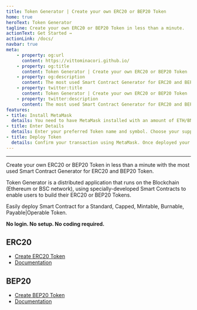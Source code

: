 ```yaml
---
title: Token Generator | Create your own ERC20 or BEP20 Token
home: true
heroText: Token Generator
tagline: Create your own ERC20 or BEP20 Token in less than a minute.
actionText: Get Started →
actionLink: /docs/
navbar: true
meta: 
    - property: og:url
      content: https://vittominacori.github.io/
    - property: og:title
      content: Token Generator | Create your own ERC20 or BEP20 Token
    - property: og:description
      content: The most used Smart Contract Generator for ERC20 and BEP20 Token.
    - property: twitter:title
      content: Token Generator | Create your own ERC20 or BEP20 Token
    - property: twitter:description
      content: The most used Smart Contract Generator for ERC20 and BEP20 Token.
features:
- title: Install MetaMask
  details: You need to have MetaMask installed with an amount of ETH/BNB to pay for contract deployment.
- title: Enter Details
  details: Enter your preferred Token name and symbol. Choose your supply and Token type.
- title: Deploy Token
  details: Confirm your transaction using MetaMask. Once deployed your Token is ready to use.
---
```


---

Create your own ERC20 or BEP20 Token in less than a minute with the most used Smart Contract Generator for ERC20 and BEP20 Token.

Token Generator is a distributed application that runs on the Blockchain (Ethereum or BSC network), using specially-developed Smart Contracts to enable users to build their ERC20 or BEP20 Tokens.

Easily deploy Smart Contract for a Standard, Capped, Mintable, Burnable, Payable|Operable Token.

**No login. No setup. No coding required.**

## ERC20
* [Create ERC20 Token](https://create-a-coin/erc20-generator/)
* [Documentation](/docs/how-to-create-erc20-token/)

## BEP20
* [Create BEP20 Token](https://create-a-coin/bep20-generator/)
* [Documentation](/docs/how-to-create-bep20-token/)

